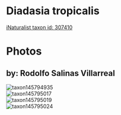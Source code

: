 
Diadasia tropicalis
===================
  
[iNaturalist taxon id: 307410](https://www.inaturalist.org/taxa/307410)
# Photos

## by: Rodolfo Salinas Villarreal
  
![taxon145794935](https://inaturalist-open-data.s3.amazonaws.com/photos/156203280/medium.jpeg)  
![taxon145795017](https://inaturalist-open-data.s3.amazonaws.com/photos/156203429/medium.jpg)  
![taxon145795019](https://inaturalist-open-data.s3.amazonaws.com/photos/156203431/medium.jpg)  
![taxon145795024](https://inaturalist-open-data.s3.amazonaws.com/photos/156203436/medium.jpg)